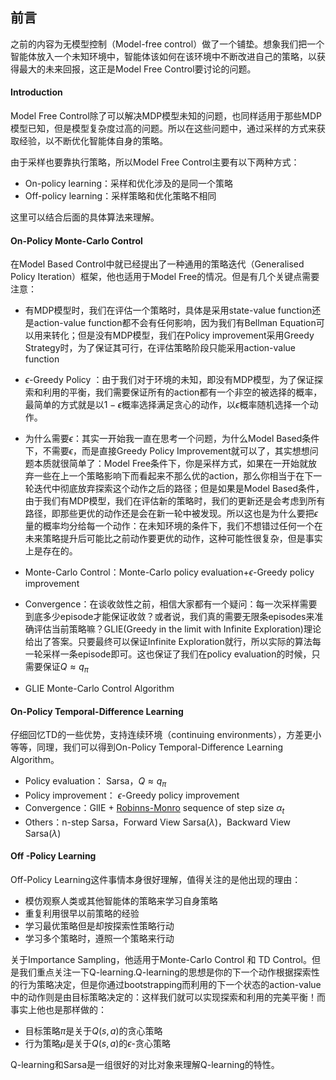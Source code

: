 ## 前言
之前的内容为无模型控制（Model-free control）做了一个铺垫。想象我们把一个智能体放入一个未知环境中，智能体该如何在该环境中不断改进自己的策略，以获得最大的未来回报，这正是Model Free Control要讨论的问题。

#### Introduction
Model Free Control除了可以解决MDP模型未知的问题，也同样适用于那些MDP模型已知，但是模型复杂度过高的问题。所以在这些问题中，通过采样的方式来获取经验，以不断优化智能体自身的策略。

由于采样也要靠执行策略，所以Model Free Control主要有以下两种方式：

- On-policy learning：采样和优化涉及的是同一个策略
- Off-policy learning：采样策略和优化策略不相同

这里可以结合后面的具体算法来理解。

#### On-Policy Monte-Carlo Control
在Model Based Control中就已经提出了一种通用的策略迭代（Generalised Policy Iteration）框架，他也适用于Model Free的情况。但是有几个关键点需要注意：

- 有MDP模型时，我们在评估一个策略时，具体是采用state-value function还是action-value function都不会有任何影响，因为我们有Bellman Equation可以用来转化；但是没有MDP模型，我们在Policy improvement采用Greedy Strategy时，为了保证其可行，在评估策略阶段只能采用action-value function
- $\epsilon$-Greedy Policy ：由于我们对于环境的未知，即没有MDP模型，为了保证探索和利用的平衡，我们需要保证所有的action都有一个非空的被选择的概率，最简单的方式就是以$1-\epsilon$概率选择满足贪心的动作，以$\epsilon$概率随机选择一个动作。
- 为什么需要$\epsilon$：其实一开始我一直在思考一个问题，为什么Model Based条件下，不需要$\epsilon$，而是直接Greedy Policy Improvement就可以了，其实想想问题本质就很简单了：Model Free条件下，你是采样方式，如果在一开始就放弃一些在上一个策略影响下而看起来不那么优的action，那么你相当于在下一轮迭代中彻底放弃探索这个动作之后的路径；但是如果是Model Based条件，由于我们有MDP模型，我们在评估新的策略时，我们的更新还是会考虑到所有路径，即那些更优的动作还是会在新一轮中被发现。所以这也是为什么要把$\epsilon$量的概率均分给每一个动作：在未知环境的条件下，我们不想错过任何一个在未来策略提升后可能比之前动作要更优的动作，这种可能性很复杂，但是事实上是存在的。
- Monte-Carlo Control：Monte-Carlo policy evaluation+$\epsilon$-Greedy policy improvement

- Convergence：在谈收敛性之前，相信大家都有一个疑问：每一次采样需要到底多少episode才能保证收敛？或者说，我们真的需要无限条episodes来准确评估当前策略嘛？GLIE(Greedy in the limit with Infinite Exploration)理论给出了答案。只要最终可以保证Infinite Exploration就行，所以实际的算法每一轮采样一条episode即可。这也保证了我们在policy evaluation的时候，只需要保证$Q\approx q_\pi$
- GLIE Monte-Carlo Control Algorithm

#### On-Policy Temporal-Difference Learning
仔细回忆TD的一些优势，支持连续环境（continuing environments），方差更小等等，同理，我们可以得到On-Policy Temporal-Difference Learning Algorithm。
- Policy evaluation： Sarsa，$Q\approx q_\pi$
- Policy improvement： $\epsilon$-Greedy policy improvement
- Convergence：GlIE + [Robinns-Monro](https://en.wikipedia.org/wiki/Stochastic_approximation) sequence of step size $\alpha_t$
- Others：n-step Sarsa，Forward View Sarsa($\lambda$)，Backward View Sarsa($\lambda$)

#### Off -Policy Learning
Off-Policy Learning这件事情本身很好理解，值得关注的是他出现的理由：
- 模仿观察人类或其他智能体的策略来学习自身策略
- 重复利用很早以前策略的经验
- 学习最优策略但是却按探索性策略行动
- 学习多个策略时，遵照一个策略来行动

关于Importance Sampling，他适用于Monte-Carlo Control 和 TD Control。但是我们重点关注一下Q-learning.Q-learning的思想是你的下一个动作根据探索性的行为策略决定，但是你通过bootstrapping而利用的下一个状态的action-value中的动作则是由目标策略决定的：这样我们就可以实现探索和利用的完美平衡！而事实上他也是那样做的：
- 目标策略$\pi$是关于$Q(s,a)$的贪心策略
- 行为策略$\mu$是关于$Q(s,a)$的$\epsilon$-贪心策略

Q-learning和Sarsa是一组很好的对比对象来理解Q-learning的特性。


